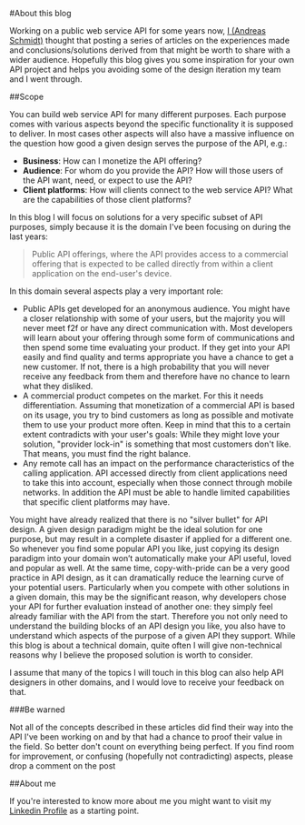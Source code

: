#About this blog

Working on a public web service API for some years now, [I (Andreas Schmidt)](#about_me) thought that posting a series of articles on the experiences made and conclusions/solutions derived from that might be worth to share with a wider audience. Hopefully this blog gives you some inspiration for your own API project and helps you avoiding some of the design iteration my team and I went through.

##Scope

You can build web service API for many different purposes. Each purpose comes with various aspects beyond the specific functionality it is supposed to deliver. In most cases other aspects will also have a massive influence on the question how good a given design serves the purpose of the API, e.g.:

* **Business**: How can I monetize the API offering? 
* **Audience**: For whom do you provide the API? How will those users of the API want, need, or expect to use the API? 
* **Client platforms**: How will clients connect to the web service API? What are the capabilities of those client platforms? 


In this blog I will focus on solutions for a very specific subset of API purposes, simply because it is the domain I've been focusing on during the last years: 

>Public API offerings, where the API provides access to a commercial offering that is expected to be called directly from within a client application on the end-user's device.

In this domain several aspects play a very important role:

* Public APIs get developed for an anonymous audience. You might have a closer relationship with some of your users, but the majority you will never meet f2f or have any direct communication with. Most developers will learn about your offering through some form of communications and then spend some time evaluating your product. If they get into your API easily and find quality and terms appropriate you have a chance to get a new customer. If not, there is a high probability that you will never receive any feedback from them and therefore have no chance to learn what they disliked.
* A commercial product competes on the market. For this it needs differentiation. Assuming that monetization of a commercial API is based on its usage, you try to bind customers as long as possible and motivate them to use your product more often. Keep in mind that this to a certain extent contradicts with your user's goals: While they might love your solution, "provider lock-in" is something that most customers don't like. That means, you must find the right balance.
* Any remote call has an impact on the performance characteristics of the calling application. API accessed directly from client applications need to take this into account, especially when those connect through mobile networks. In addition the API must be able to handle limited capabilities that specific client platforms may have.

You might have already realized that there is no "silver bullet" for API design. A given design paradigm might be the ideal solution for one purpose, but may result in a complete disaster if applied for a different one. So whenever you find some popular API you like, just copying its design paradigm into your domain won’t automatically make your API useful, loved and popular as well. At the same time, copy-with-pride can be a very good practice in API design, as it can dramatically reduce the learning curve of your potential users. Particularly when you compete with other solutions in a given domain, this may be the significant reason, why developers chose your API for further evaluation instead of another one: they simply feel already familiar with the API from the start. Therefore you not only need to understand the building blocks of an API design you like, you also have to understand which aspects of the purpose of a given API they support. While this blog is about a technical domain, quite often I will give non-technical reasons why I believe the proposed solution is worth to consider.

I assume that many of the topics I will touch in this blog can also help API designers in other domains, and I would love to receive your feedback on that.

###Be warned

Not all of the concepts described in these articles did find their way into the API I've been working on and by that had a chance to proof their value in the field. So better don't count on everything being perfect. If you find room for improvement, or confusing (hopefully not contradicting) aspects, please drop a comment on the post <script>if( window.location.pathname=="/about/" ){ var t="org", d="meshcaline", n="meshcalero"; var m=n+"@"+d+"."+t; document.write('or send me an email to <a href="mailto:'+m+'">'+m+'</a>');}</script>

##About me

If you're interested to know more about me you might want to visit my [Linkedin Profile](https://www.linkedin.com/in/andreas-schmidt-bln/) as a starting point.